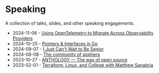 # Speaking

A collection of talks, slides, and other speaking engagements.

- 2024-11-06 - [Using OpenTelemetry to Migrate Across Observability Providers](2024/using-opentelemetry-to-migrate-across-observability-providers)
- 2024-10-25 - [Pointers & Interfaces in Go](2024/pointers-and-interfaces-in-go)
- 2024-09-07 - [I Just Can't Wait to Be Senior](2024/i-just-cant-wait-to-be-senior)
- 2024-08-08 - [The community of gophers](2024/the-community-of-gophers)
- 2023-10-27 - [ANTHOLOGY — The way of open source](2023/anthology-the-way-of-open-source)
- 2023-02-01 - [Terraform, Linux, and College with Matthew Sanabria](2023/terraform-linux-college)
